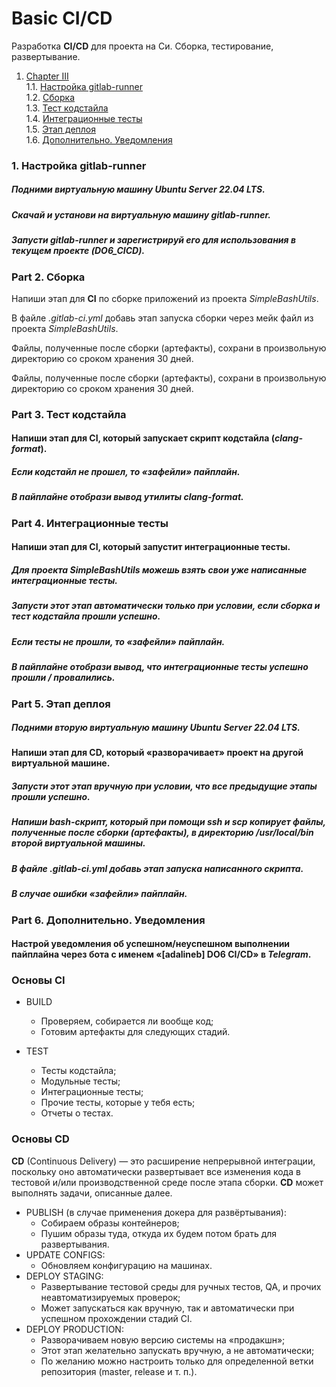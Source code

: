 # Basic CI/CD

Разработка **CI/CD** для проекта на Си. Сборка, тестирование, развертывание.

1. [Chapter III](#chapter-iii) \
  1.1. [Настройка gitlab-runner](#part-1-настройка-gitlab-runner)  \
  1.2. [Сборка](#part-2-сборка)  \
  1.3. [Тест кодстайла](#part-3-тест-кодстайла)   \
  1.4. [Интеграционные тесты](#part-4-интеграционные-тесты)  \
  1.5. [Этап деплоя](#part-5-этап-деплоя)  \
  1.6. [Дополнительно. Уведомления](#part-6-дополнительно-уведомления)



### 1. Настройка **gitlab-runner**

##### Подними виртуальную машину *Ubuntu Server 22.04 LTS*.

##### Скачай и установи на виртуальную машину **gitlab-runner**.

##### Запусти **gitlab-runner** и зарегистрируй его для использования в текущем проекте (*DO6_CICD*).

### Part 2. Сборка

Напиши этап для **CI** по сборке приложений из проекта *SimpleBashUtils*.

В файле _.gitlab-ci.yml_ добавь этап запуска сборки через мейк файл из проекта _SimpleBashUtils_.

Файлы, полученные после сборки (артефакты), сохрани в произвольную директорию со сроком хранения 30 дней.

Файлы, полученные после сборки (артефакты), сохрани в произвольную директорию со сроком хранения 30 дней.

### Part 3. Тест кодстайла

#### Напиши этап для **CI**, который запускает скрипт кодстайла (*clang-format*).

##### Если кодстайл не прошел, то «зафейли» пайплайн.

##### В пайплайне отобрази вывод утилиты *clang-format*.

### Part 4. Интеграционные тесты

#### Напиши этап для **CI**, который запустит интеграционные тесты.

##### Для проекта *SimpleBashUtils* можешь взять свои уже написанные интеграционные тесты.

##### Запусти этот этап автоматически только при условии, если сборка и тест кодстайла прошли успешно.

##### Если тесты не прошли, то «зафейли» пайплайн.

##### В пайплайне отобрази вывод, что интеграционные тесты успешно прошли / провалились.

### Part 5. Этап деплоя

##### Подними вторую виртуальную машину *Ubuntu Server 22.04 LTS*.

#### Напиши этап для **CD**, который «разворачивает» проект на другой виртуальной машине.

##### Запусти этот этап вручную при условии, что все предыдущие этапы прошли успешно.

##### Напиши bash-скрипт, который при помощи **ssh** и **scp** копирует файлы, полученные после сборки (артефакты), в директорию */usr/local/bin* второй виртуальной машины.

##### В файле _.gitlab-ci.yml_ добавь этап запуска написанного скрипта.

##### В случае ошибки «зафейли» пайплайн.

### Part 6. Дополнительно. Уведомления

#### Настрой уведомления об успешном/неуспешном выполнении пайплайна через бота с именем «[adalineb] DO6 CI/CD» в *Telegram*.


### Основы **CI**

- BUILD
    - Проверяем, собирается ли вообще код;
    - Готовим артефакты для следующих стадий.

- TEST
    - Тесты кодстайла;
    - Модульные тесты;
    - Интеграционные тесты;
    - Прочие тесты, которые у тебя есть;
    - Отчеты о тестах.

### Основы **CD**

**CD** (Continuous Delivery) — это расширение непрерывной интеграции, поскольку оно автоматически развертывает все изменения кода в тестовой и/или производственной среде после этапа сборки.
**CD** может выполнять задачи, описанные далее.

- PUBLISH (в случае применения докера для развёртывания):
    - Собираем образы контейнеров;
    - Пушим образы туда, откуда их будем потом брать для развертывания.
- UPDATE CONFIGS:
    - Обновляем конфигурацию на машинах.
- DEPLOY STAGING:
    - Развертывание тестовой среды для ручных тестов, QA, и прочих неавтоматизируемых проверок;
    - Может запускаться как вручную, так и автоматически при успешном прохождении стадий CI.
- DEPLOY PRODUCTION:
    - Разворачиваем новую версию системы на «продакшн»;
    - Этот этап желательно запускать вручную, а не автоматически;
    - По желанию можно настроить только для определенной ветки репозитория (master, release и т. п.).